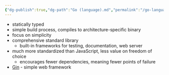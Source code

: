 ```yaml
---
{"dg-publish":true,"dg-path":"Go (language).md","permalink":"/go-language/"}
---
```



- statically typed
- simple build process, compiles to architecture-specific binary
- focus on simplicity
- comprehensive standard library
    - built-in frameworks for testing, documentation, web server
- much more standardized than JavaScript, less value on freedom of choice
    - encourages fewer dependencies, meaning fewer points of failure
- [Gin](https://gin-gonic.com/) - simple web framework
